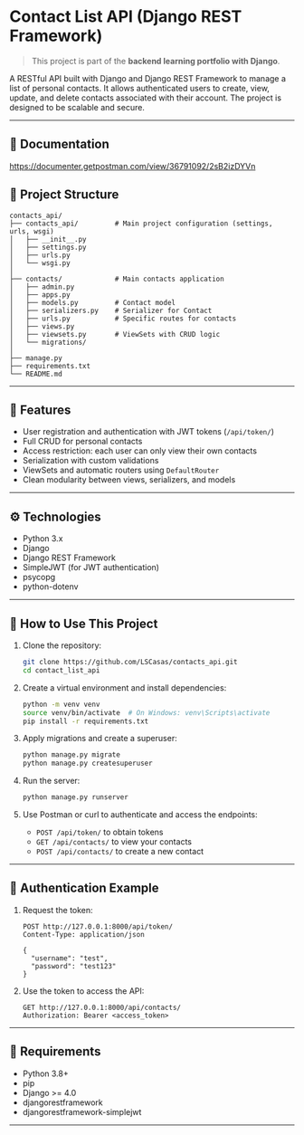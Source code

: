 # Contact List API (Django REST Framework)

> This project is part of the **backend learning portfolio with Django**.

A RESTful API built with Django and Django REST Framework to manage a list of personal contacts. It allows authenticated users to create, view, update, and delete contacts associated with their account. The project is designed to be scalable and secure.

---

## 📁 Documentation

https://documenter.getpostman.com/view/36791092/2sB2izDYVn

## 📁 Project Structure

```
contacts_api/
├── contacts_api/         # Main project configuration (settings, urls, wsgi)
│   ├── __init__.py
│   ├── settings.py
│   ├── urls.py
│   └── wsgi.py
│
├── contacts/             # Main contacts application
│   ├── admin.py
│   ├── apps.py
│   ├── models.py         # Contact model
│   ├── serializers.py    # Serializer for Contact
│   ├── urls.py           # Specific routes for contacts
│   ├── views.py
│   ├── viewsets.py       # ViewSets with CRUD logic
│   └── migrations/
│
├── manage.py
├── requirements.txt
└── README.md
```

---

## 🔐 Features

- User registration and authentication with JWT tokens (`/api/token/`)
- Full CRUD for personal contacts
- Access restriction: each user can only view their own contacts
- Serialization with custom validations
- ViewSets and automatic routers using `DefaultRouter`
- Clean modularity between views, serializers, and models

---

## ⚙️ Technologies

- Python 3.x
- Django
- Django REST Framework
- SimpleJWT (for JWT authentication)
- psycopg
- python-dotenv

---

## 🚀 How to Use This Project

1. Clone the repository:

   ```bash
   git clone https://github.com/LSCasas/contacts_api.git
   cd contact_list_api
   ```

2. Create a virtual environment and install dependencies:

   ```bash
   python -m venv venv
   source venv/bin/activate  # On Windows: venv\Scripts\activate
   pip install -r requirements.txt
   ```

3. Apply migrations and create a superuser:

   ```bash
   python manage.py migrate
   python manage.py createsuperuser
   ```

4. Run the server:

   ```bash
   python manage.py runserver
   ```

5. Use Postman or curl to authenticate and access the endpoints:

   - `POST /api/token/` to obtain tokens
   - `GET /api/contacts/` to view your contacts
   - `POST /api/contacts/` to create a new contact

---

## 🧪 Authentication Example

1. Request the token:

   ```
   POST http://127.0.0.1:8000/api/token/
   Content-Type: application/json

   {
     "username": "test",
     "password": "test123"
   }
   ```

2. Use the token to access the API:

   ```
   GET http://127.0.0.1:8000/api/contacts/
   Authorization: Bearer <access_token>
   ```

---

## 📌 Requirements

- Python 3.8+
- pip
- Django >= 4.0
- djangorestframework
- djangorestframework-simplejwt

---
